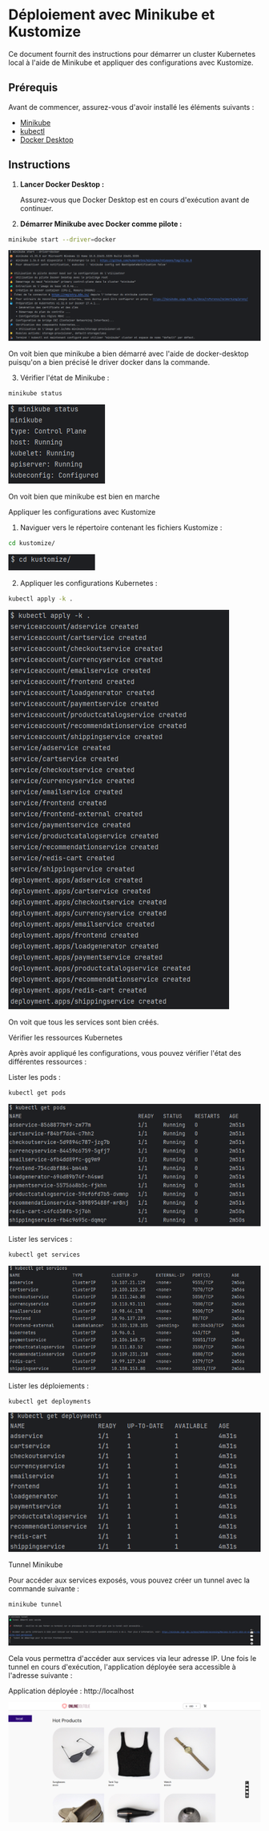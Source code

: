 # Déploiement avec Minikube et Kustomize

Ce document fournit des instructions pour démarrer un cluster Kubernetes local à l'aide de Minikube et appliquer des configurations avec Kustomize.

## Prérequis

Avant de commencer, assurez-vous d'avoir installé les éléments suivants :

- [Minikube](https://minikube.sigs.k8s.io/docs/start/)
- [kubectl](https://kubernetes.io/docs/tasks/tools/install-kubectl/)
- [Docker Desktop](https://www.docker.com/products/docker-desktop)

## Instructions

1. **Lancer Docker Desktop :**

   Assurez-vous que Docker Desktop est en cours d'exécution avant de continuer.

2. **Démarrer Minikube avec Docker comme pilote :**

```bash
minikube start --driver=docker
```  

![Start_Minikube](docs/img/minikube_start.png)

On voit bien que minikube a bien démarré avec l'aide de docker-desktop puisqu'on a bien précisé le driver docker dans la commande.

3. Vérifier l'état de Minikube :

```bash
minikube status
```

![Status_Minikube](docs/img/minikube_status.png)

On voit bien que minikube est bien en marche

Appliquer les configurations avec Kustomize

1. Naviguer vers le répertoire contenant les fichiers Kustomize :


```bash
cd kustomize/
```

![Cd_Kustomize](docs/img/cd_kustomize.png)

2. Appliquer les configurations Kubernetes :

```bash
kubectl apply -k .
```

![Kubectl_Apply](docs/img/kubectl_apply.png)

On voit que tous les services sont bien créés.

Vérifier les ressources Kubernetes

Après avoir appliqué les configurations, vous pouvez vérifier l'état des différentes ressources :

Lister les pods :
```bash
kubectl get pods
```

![Kubectl_Get_Pods](docs/img/kubectl_get_pods.png)

Lister les services :
```bash
kubectl get services
```

![Kubectl_Get_Services](docs/img/kubectl_get_services.png)

Lister les déploiements :
```bash
kubectl get deployments
```

![Kubectl_Get_Deployments](docs/img/kubectl_get_deployments.png)

Tunnel Minikube

Pour accéder aux services exposés, vous pouvez créer un tunnel avec la commande suivante :

```bash
minikube tunnel
```

![Minikube_Tunnel](docs/img/minikube_tunnel.png)

Cela vous permettra d'accéder aux services via leur adresse IP. Une fois le tunnel en cours d'exécution, l'application déployée sera accessible à l'adresse suivante :

Application déployée : http://localhost

![App_Deployed](docs/img/app_deployed.png)